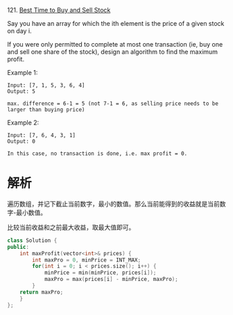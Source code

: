 121\. [Best Time to Buy and Sell Stock](https://leetcode.com/problems/best-time-to-buy-and-sell-stock/)

Say you have an array for which the ith element is the price of a given stock on day i.

If you were only permitted to complete at most one transaction (ie, buy one and sell one share of the stock), design an algorithm to find the maximum profit.

Example 1:
```
Input: [7, 1, 5, 3, 6, 4]
Output: 5

max. difference = 6-1 = 5 (not 7-1 = 6, as selling price needs to be larger than buying price)
```
Example 2:
```
Input: [7, 6, 4, 3, 1]
Output: 0

In this case, no transaction is done, i.e. max profit = 0.
```

# 解析
遍历数组，并记下截止当前数字，最小的数值。那么当前能得到的收益就是当前数字-最小数值。

比较当前收益和之前最大收益，取最大值即可。

```cpp
class Solution {
public:
    int maxProfit(vector<int>& prices) {
        int maxPro = 0, minPrice = INT_MAX;
        for(int i = 0; i < prices.size(); i++) {
            minPrice = min(minPrice, prices[i]);
            maxPro = max(prices[i] - minPrice, maxPro);
        }
    return maxPro;
    }
};
```
